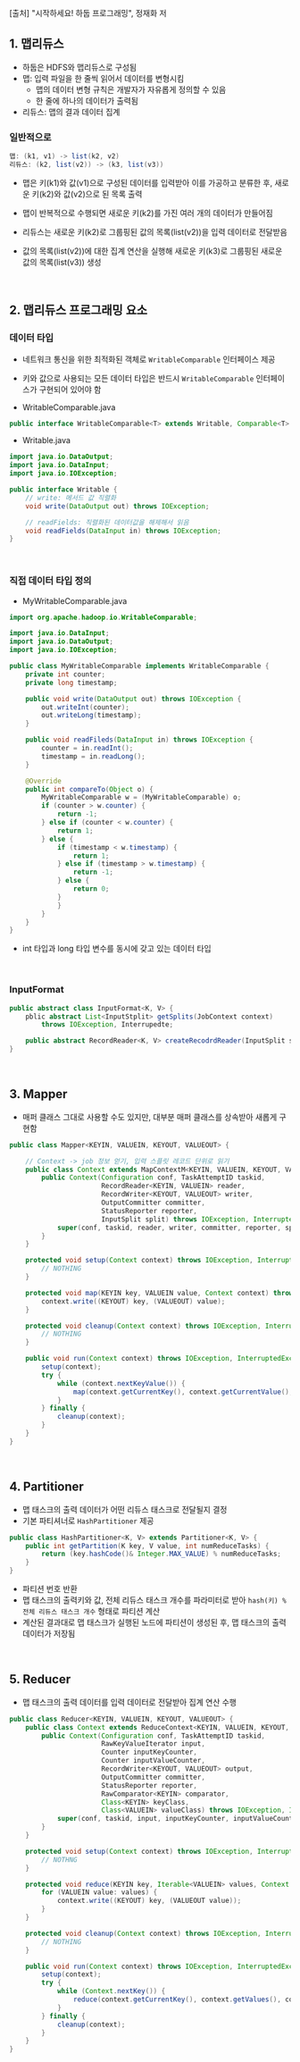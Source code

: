 [출처] "시작하세요! 하둡 프로그래밍", 정재화 저

## 1. 맵리듀스

- 하둡은 HDFS와 맵리듀스로 구성됨
- 맵: 입력 파일을 한 줄씩 읽어서 데이터를 변형시킴
    - 맵의 데이터 변형 규칙은 개발자가 자유롭게 정의할 수 있음
    - 한 줄에 하나의 데이터가 출력됨
- 리듀스: 맵의 결과 데이터 집계

### 일반적으로

```java
맵: (k1, v1) -> list(k2, v2)
리듀스: (k2, list(v2)) -> (k3, list(v3))
```

- 맵은 키(k1)와 값(v1)으로 구성된 데이터를 입력받아 이를 가공하고 분류한 후, 새로운 키(k2)와 값(v2)으로 된 목록 출력
- 맵이 반복적으로 수행되면 새로운 키(k2)를 가진 여러 개의 데이터가 만들어짐

- 리듀스는 새로운 키(k2)로 그룹핑된 값의 목록(list(v2))을 입력 데이터로 전달받음
- 값의 목록(list(v2))에 대한 집계 연산을 실행해 새로운 키(k3)로 그룹핑된 새로운 값의 목록(list(v3)) 생성

<br>

## 2. 맵리듀스 프로그래밍 요소

### 데이터 타입

- 네트워크 통신을 위한 최적화된 객체로 `WritableComparable` 인터페이스 제공
- 키와 값으로 사용되는 모든 데이터 타입은 반드시 `WritableComparable` 인터페이스가 구현되어 있어야 함

- WritableComparable.java
```java
public interface WritableComparable<T> extends Writable, Comparable<T> {}
```

- Writable.java
```java
import java.io.DataOutput;
import java.io.DataInput;
import java.io.IOException;

public interface Writable {
    // write: 메서드 값 직렬화
    void write(DataOutput out) throws IOException;

    // readFields: 직렬화된 데이터값을 해제해서 읽음
    void readFields(DataInput in) throws IOException;
}
```

<br>

### 직접 데이터 타입 정의

- MyWritableComparable.java
```java
import org.apache.hadoop.io.WritableComparable;

import java.io.DataInput;
import java.io.DataOutput;
import java.io.IOException;

public class MyWritableComparable implements WritableComparable {
    private int counter;
    private long timestamp;

    public void write(DataOutput out) throws IOException {
        out.writeInt(counter);
        out.writeLong(timestamp);
    }

    public void readFileds(DataInput in) throws IOException {
        counter = in.readInt();
        timestamp = in.readLong();
    }

    @Override
    public int compareTo(Object o) {
        MyWritableComparable w = (MyWritableComparable) o;
        if (counter > w.counter) {
            return -1;
        } else if (counter < w.counter) {
            return 1;
        } else {
            if (timestamp < w.timestamp) {
                return 1;
            } else if (timestamp > w.timestamp) {
                return -1;
            } else {
                return 0;
            }
            }
        }
    }
}
```

- int 타입과 long 타입 변수를 동시에 갖고 있는 데이터 타입

<br>

### InputFormat

```java
public abstract class InputFormat<K, V> {
    pblic abstract List<InputStplit> getSplits(JobContext context) 
        throws IOException, Interrupedte;

    public abstract RecordReader<K, V> createRecodrdReader(InputSplit split, TaskAttemptContext context) throws IOException, InterruptedException;
}
```

<br>

## 3. Mapper

- 매퍼 클래스 그대로 사용할 수도 있지만, 대부분 매퍼 클래스를 상속받아 새롭게 구현함

```java
public class Mapper<KEYIN, VALUEIN, KEYOUT, VALUEOUT> {

    // Context -> job 정보 얻기, 입력 스플릿 레코드 단위로 읽기
    public class Context extends MapContextM<KEYIN, VALUEIN, KEYOUT, VALUEOUT> {
        public Context(Configuration conf, TaskAttemptID taskid,
                       RecordReader<KEYIN, VALUEIN> reader,
                       RecordWriter<KEYOUT, VALUEOUT> writer,
                       OutputCommitter committer,
                       StatusReporter reporter,
                       InputSplit split) throws IOException, InterruptedException  {
            super(conf, taskid, reader, writer, committer, reporter, split);
        }
    }

    protected void setup(Context context) throws IOException, InterruptedException {
        // NOTHING
    }

    protected void map(KEYIN key, VALUEIN value, Context context) throws IOException, InterruptedException {
        context.write((KEYOUT) key, (VALUEOUT) value);
    }

    protected void cleanup(Context context) throws IOException, InterruptedException {
        // NOTHING
    }

    public void run(Context context) throws IOException, InterruptedException {
        setup(context);
        try {
            while (context.nextKeyValue()) {
                map(context.getCurrentKey(), context.getCurrentValue(), context);
            }
        } finally {
            cleanup(context);
        }
    }
}
```

<br>

## 4. Partitioner

- 맵 태스크의 출력 데이터가 어떤 리듀스 태스크로 전달될지 결정
- 기본 파티셔너로 `HashPartitioner` 제공

```java
public class HashPartitioner<K, V> extends Partitioner<K, V> {
    public int getPartition(K key, V value, int numReduceTasks) {
        return (key.hashCode()& Integer.MAX_VALUE) % numReduceTasks;
    }
}
```

- 파티션 번호 반환
- 맵 태스크의 출력키와 값, 전체 리듀스 태스크 개수를 파라미터로 받아 `hash(키) % 전체 리듀스 태스크 개수` 형태로 파티션 계산
- 계산된 결과대로 맵 태스크가 실행된 노드에 파티션이 생성된 후, 맵 태스크의 출력 데이터가 저장됨

<br>

## 5. Reducer

- 맵 태스크의 출력 데이터를 입력 데이터로 전달받아 집계 연산 수행

```java
public class Reducer<KEYIN, VALUEIN, KEYOUT, VALUEOUT> {
    public class Context extends ReduceContext<KEYIN, VALUEIN, KEYOUT, VALUEOUT> {
        public Context(Configuration conf, TaskAttemptID taskid,
                       RawKeyValueIterator input,
                       Counter inputKeyCounter,
                       Counter inputValueCounter,
                       RecordWriter<KEYOUT, VALUEOUT> output,
                       OutputCommitter committer,
                       StatusReporter reporter,
                       RawComparator<KEYIN> comparator,
                       Class<KEYIN> keyClass,
                       Class<VALUEIN> valueClass) throws IOException, InterruptedException {
            super(conf, taskid, input, inputKeyCounter, inputValueCounter, output, comitter, reporter, comparator, keyClass, valueClass);
        }
    }

    protected void setup(Context context) throws IOException, InterruptedException {
        // NOTHNG
    }

    protected void reduce(KEYIN key, Iterable<VALUEIN> values, Context context) throws IOException, InterruptedException {
        for (VALUEIN value: values) {
            context.write((KEYOUT) key, (VALUEOUT value));
        }
    }

    protected void cleanup(Context context) throws IOException, InterruptedException {
        // NOTHING
    }

    public void run(Context context) throws IOException, InterruptedException {
        setup(context);
        try {
            while (Context.nextKey()) {
                reduce(context.getCurrentKey(), context.getValues(), context);
            }
        } finally {
            cleanup(context);
        }
    }
}
```